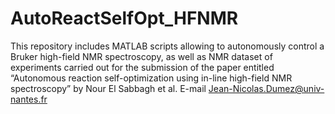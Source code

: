 # AutoReactSelfOpt_HFNMR
This repository includes MATLAB scripts allowing to autonomously control a Bruker high-field NMR spectroscopy, as well as NMR dataset of experiments carried out for the submission of the paper entitled “Autonomous reaction self-optimization using in-line high-field NMR spectroscopy” by Nour El Sabbagh et al. E-mail Jean-Nicolas.Dumez@univ-nantes.fr
